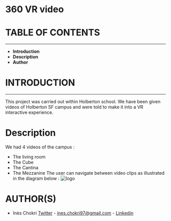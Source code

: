 # 360 VR video


# TABLE OF CONTENTS
___
  - **Introduction**
  - **Description**
  - **Author**
 
# INTRODUCTION
___
This project was carried out within Holberton school. We have been given videos of Holberton SF campus and were told to make it into a VR interactive experience.

# Description
We had 4 videos of the campus : 
  - The living room
  - The Cube
  - The Cantina
  - The Mezzanine
The user can navigate between video clips as illustrated in the diagram below :
![logo](https://i.ibb.co/kMdLdm5/video360.png)


# AUTHOR(S)
- Inès Chokri [Twitter](https://twitter.com/chokri_ines) - <ines.chokri97@gmail.com> - [Linkedin](https://www.linkedin.com/in/in%C3%A8s-chokri-b247b7175/)
